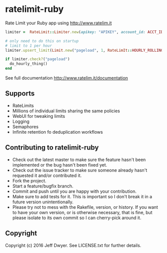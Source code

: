 # ratelimit-ruby

Rate Limit your Ruby app using http://www.ratelim.it

```ruby
limiter =  RateLimit::Limiter.new(apikey: "APIKEY", account_id: ACCT_ID)

# only need to do this on startup
# limit to 1 per hour
limiter.upsert_limit(Limit.new("pageload", 1, RateLimIt::HOURLY_ROLLING))

if limiter.check?("pageload")
  do_hourly_thing()
end
```
See full documentation http://www.ratelim.it/documentation

## Supports

* RateLimits
* Millions of individual limits sharing the same policies
* WebUI for tweaking limits
* Logging
* Semaphores
* Infinite retention fo deduplication workflows


## Contributing to ratelimit-ruby
 
* Check out the latest master to make sure the feature hasn't been implemented or the bug hasn't been fixed yet.
* Check out the issue tracker to make sure someone already hasn't requested it and/or contributed it.
* Fork the project.
* Start a feature/bugfix branch.
* Commit and push until you are happy with your contribution.
* Make sure to add tests for it. This is important so I don't break it in a future version unintentionally.
* Please try not to mess with the Rakefile, version, or history. If you want to have your own version, or is otherwise necessary, that is fine, but please isolate to its own commit so I can cherry-pick around it.

## Copyright

Copyright (c) 2016 Jeff Dwyer. See LICENSE.txt for
further details.

